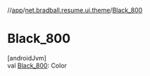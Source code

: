 //[app](../../index.md)/[net.bradball.resume.ui.theme](index.md)/[Black_800](-black_800.md)

# Black_800

[androidJvm]\
val [Black_800](-black_800.md): Color

